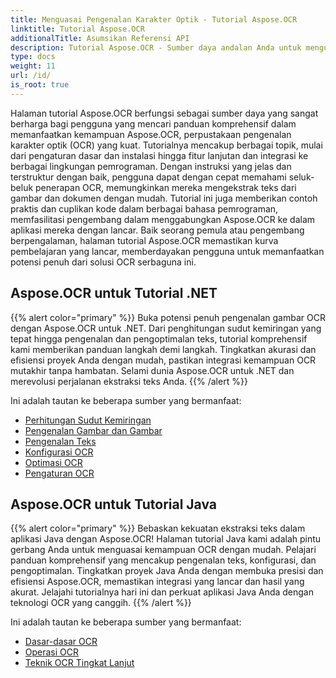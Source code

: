 ```yaml
---
title: Menguasai Pengenalan Karakter Optik - Tutorial Aspose.OCR
linktitle: Tutorial Aspose.OCR
additionalTitle: Asumsikan Referensi API
description: Tutorial Aspose.OCR - Sumber daya andalan Anda untuk menguasai pengenalan karakter optik dengan instruksi yang jelas dan contoh praktis dalam berbagai bahasa.
type: docs
weight: 11
url: /id/
is_root: true
---
```


Halaman tutorial Aspose.OCR berfungsi sebagai sumber daya yang sangat berharga bagi pengguna yang mencari panduan komprehensif dalam memanfaatkan kemampuan Aspose.OCR, perpustakaan pengenalan karakter optik (OCR) yang kuat. Tutorialnya mencakup berbagai topik, mulai dari pengaturan dasar dan instalasi hingga fitur lanjutan dan integrasi ke berbagai lingkungan pemrograman. Dengan instruksi yang jelas dan terstruktur dengan baik, pengguna dapat dengan cepat memahami seluk-beluk penerapan OCR, memungkinkan mereka mengekstrak teks dari gambar dan dokumen dengan mudah. Tutorial ini juga memberikan contoh praktis dan cuplikan kode dalam berbagai bahasa pemrograman, memfasilitasi pengembang dalam menggabungkan Aspose.OCR ke dalam aplikasi mereka dengan lancar. Baik seorang pemula atau pengembang berpengalaman, halaman tutorial Aspose.OCR memastikan kurva pembelajaran yang lancar, memberdayakan pengguna untuk memanfaatkan potensi penuh dari solusi OCR serbaguna ini.

## Aspose.OCR untuk Tutorial .NET
{{% alert color="primary" %}}
Buka potensi penuh pengenalan gambar OCR dengan Aspose.OCR untuk .NET. Dari penghitungan sudut kemiringan yang tepat hingga pengenalan dan pengoptimalan teks, tutorial komprehensif kami memberikan panduan langkah demi langkah. Tingkatkan akurasi dan efisiensi proyek Anda dengan mudah, pastikan integrasi kemampuan OCR mutakhir tanpa hambatan. Selami dunia Aspose.OCR untuk .NET dan merevolusi perjalanan ekstraksi teks Anda.
{{% /alert %}}

Ini adalah tautan ke beberapa sumber yang bermanfaat:
 
- [Perhitungan Sudut Kemiringan](./net/skew-angle-calculation/)
- [Pengenalan Gambar dan Gambar](./net/image-and-drawing-recognition/)
- [Pengenalan Teks](./net/text-recognition/)
- [Konfigurasi OCR](./net/ocr-configuration/)
- [Optimasi OCR](./net/ocr-optimization/)
- [Pengaturan OCR](./net/ocr-settings/)


## Aspose.OCR untuk Tutorial Java
{{% alert color="primary" %}}
Bebaskan kekuatan ekstraksi teks dalam aplikasi Java dengan Aspose.OCR! Halaman tutorial Java kami adalah pintu gerbang Anda untuk menguasai kemampuan OCR dengan mudah. Pelajari panduan komprehensif yang mencakup pengenalan teks, konfigurasi, dan pengoptimalan. Tingkatkan proyek Java Anda dengan membuka presisi dan efisiensi Aspose.OCR, memastikan integrasi yang lancar dan hasil yang akurat. Jelajahi tutorialnya hari ini dan perkuat aplikasi Java Anda dengan teknologi OCR yang canggih.
{{% /alert %}}

Ini adalah tautan ke beberapa sumber yang bermanfaat:
 
- [Dasar-dasar OCR](./java/ocr-basics/)
- [Operasi OCR](./java/ocr-operations/)
- [Teknik OCR Tingkat Lanjut](./java/advanced-ocr-techniques/)



